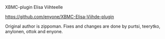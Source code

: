 XBMC-plugin Elisa Viihteelle

https://github.com/enyone/XBMC-Elisa-Viihde-plugin

Original author is zippoman. Fixes and changes are done by purtsi, teerytko, anylonen, ottok and enyone.
